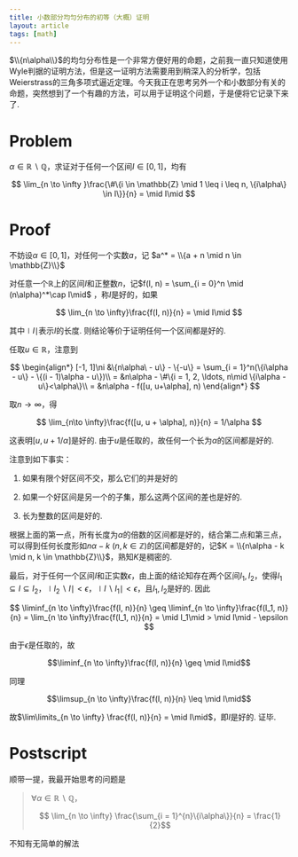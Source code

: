 ```yaml
---
title: 小数部分均匀分布的初等（大概）证明
layout: article
tags: [math]
---
```


$\\{n\alpha\\}$的均匀分布性是一个非常方便好用的命题，之前我一直只知道使用Wyle判据的证明方法，但是这一证明方法需要用到稍深入的分析学，包括Weierstrass的三角多项式逼近定理。今天我正在思考另外一个和小数部分有关的命题，突然想到了一个有趣的方法，可以用于证明这个问题，于是便将它记录下来了. 



# Problem

$\alpha \in \mathbb{R} \backslash \mathbb{Q}$，求证对于任何一个区间$I \in [0, 1]$，均有

$$
\lim_{n \to \infty }\frac{\#\{i \in \mathbb{Z} \mid 1 \leq i \leq n, \{i\alpha\} \in I\}}{n} = \mid I\mid
$$

# Proof

不妨设$\alpha \in [0, 1]$，对任何一个实数$a$，记 $a^* = \\{a + n \mid n \in \mathbb{Z}\\}$ 

对任意一个$\mathbb{R}$上的区间$I$和正整数$n$，记$f(I, n) = \sum_{i = 0}^n \mid (n\alpha)^*\cap I\mid$ ，称$I$是好的，如果

$$
\lim_{n \to \infty}\frac{f(I, n)}{n} = \mid I\mid
$$

其中$\mid I\mid$表示$I$的长度. 则结论等价于证明任何一个区间都是好的. 

任取$u\in \mathbb{R}$，注意到

$$
\begin{align*}
[-1, 1]\ni &\{n\alpha\ - u\} - \{-u\} = \sum_{i = 1}^n(\{i\alpha - u\} - \{(i - 1)\alpha - u\})\\
= &n\alpha - \#\{i = 1, 2, \ldots, n\mid \{i\alpha - u\}<\alpha\}\\
= &n\alpha - f([u, u+\alpha], n)
\end{align*}
$$

取$n\to \infty$，得

$$
\lim_{n\to \infty}\frac{f([u, u + \alpha], n)}{n} = 1/\alpha
$$

这表明$[u, u + 1/\alpha]$是好的. 由于$u$是任取的，故任何一个长为$\alpha$的区间都是好的. 

注意到如下事实：

1. 如果有限个好区间不交，那么它们的并是好的

2. 如果一个好区间是另一个的子集，那么这两个区间的差也是好的. 

3. 长为整数的区间是好的. 

根据上面的第一点，所有长度为$\alpha$的倍数的区间都是好的，结合第二点和第三点，可以得到任何长度形如$n\alpha - k\ (n, k \in \mathbb{Z})$的区间都是好的，记$K = \\{n\alpha - k \mid n, k \in \mathbb{Z}\\}$，熟知$K$是稠密的. 

最后，对于任何一个区间$I$和正实数$\epsilon$，由上面的结论知存在两个区间$I_1, I_2$，使得$I_1 \subseteq I \subseteq I_2$，$\mid I_2 \backslash I\mid <\epsilon$，$\mid I\backslash I_1\mid < \epsilon$，且$I_1, I_2$是好的. 因此

$$
\liminf_{n \to \infty}\frac{f(I, n)}{n} \geq \liminf_{n \to \infty}\frac{f(I_1, n)}{n}
= \lim_{n \to \infty}\frac{f(I_1, n)}{n} = \mid I_1\mid > \mid I\mid - \epsilon
$$

由于$\epsilon$是任取的，故

$$\liminf_{n \to \infty}\frac{f(I, n)}{n} \geq \mid I\mid$$

同理

$$\limsup_{n \to \infty}\frac{f(I, n)}{n} \leq \mid I\mid$$

故$\lim\limits_{n \to \infty} \frac{f(I, n)}{n} = \mid I\mid$，即$I$是好的. 证毕. 

# Postscript

顺带一提，我最开始思考的问题是
> $\forall \alpha \in \mathbb{R} \backslash \mathbb{Q}$，
> 
> $$ \lim_{n \to \infty} \frac{\sum_{i = 1}^{n}\{i\alpha\}}{n} = \frac{1}{2}$$

不知有无简单的解法
